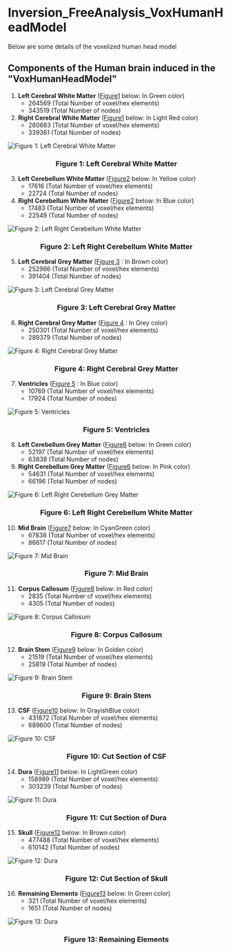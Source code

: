 # Inversion_FreeAnalysis_VoxHumanHeadModel
Below are some details of the voxelized human head model
## Components of the Human brain induced in the "VoxHumanHeadModel"

1. __Left Cerebral White Matter__ ([Figure1](#fig1) below: In Green color)
    - 264569 (Total Number of voxel/hex elements)
    - 343519 (Total Number of nodes) 
2. __Right Cerebral White Matter__ ([Figure1](#fig1) below: In Light Red color)
    - 260683 (Total Number of voxel/hex elements)
    - 339361 (Total Number of nodes) 

![Figure 1: Left Cerebral White Matter](https://github.com/CompMechPitt/Inversion_FreeAnalysis_VoxHumanHeadModel/blob/main/Images/Left_Right_Cerebral_White_Matter.PNG) <!-- fig1 -->

<h3 align="center"><strong>Figure 1: Left Cerebral White Matter</strong></h3>

3. __Left Cerebellum White Matter__ ([Figure2](#fig2) below: In Yellow color)
    - 17616 (Total Number of voxel/hex elements)
    - 22724 (Total Number of nodes) 
4. __Right Cerebellum White Matter__ ([Figure2](#fig2) below: In Blue color)
    - 17483 (Total Number of voxel/hex elements)
    - 22549 (Total Number of nodes) 

![Figure 2: Left Right Cerebellum White Matter](https://github.com/CompMechPitt/Inversion_FreeAnalysis_VoxHumanHeadModel/blob/main/Images/Left_Right_Cerebellum_White_Matter.PNG)<!-- Label: fig2 -->

<h3 align="center"><strong>Figure 2: Left Right Cerebellum White Matter</strong></h3>

5. __Left Cerebral Grey Matter__ ([Figure 3](#fig3) : In Brown color)
    - 252966 (Total Number of voxel/hex elements)
    - 391404 (Total Number of nodes)

![Figure 3: Left Cerebral Grey Matter](https://github.com/CompMechPitt/Inversion_FreeAnalysis_VoxHumanHeadModel/blob/main/Images/Left_Cerebral_Grey_Matter.PNG)<!-- Label: fig3 -->

<h3 align="center"><strong>Figure 3: Left Cerebral Grey Matter</strong></h3>

6. __Right Cerebral Grey Matter__ ([Figure 4](#fig4) : In Grey color)
    - 250301 (Total Number of voxel/hex elements)
    - 289379 (Total Number of nodes) 

![Figure 4: Right Cerebral Grey Matter](https://github.com/CompMechPitt/Inversion_FreeAnalysis_VoxHumanHeadModel/blob/main/Images/Right_Cerebral_Grey_Matter.PNG)<!-- Label: fig4 -->

<h3 align="center"><strong>Figure 4: Right Cerebral Grey Matter</strong></h3>

7. __Ventricles__ ([Figure 5](#fig5) : In Blue color)
    - 10769 (Total Number of voxel/hex elements)
    - 17924 (Total Number of nodes) 

![Figure 5: Ventricles](https://github.com/CompMechPitt/Inversion_FreeAnalysis_VoxHumanHeadModel/blob/main/Images/Ventricles.PNG)<!-- Label: fig4 -->

<h3 align="center"><strong>Figure 5: Ventricles</strong></h3>

8. __Left Cerebellum Grey Matter__ ([Figure6](#fig6) below: In Green color)
    - 52197 (Total Number of voxel/hex elements)
    - 63838 (Total Number of nodes) 
9. __Right Cerebellum Grey Matter__ ([Figure6](#fig6) below: In Pink color)
    - 54631 (Total Number of voxel/hex elements)
    - 66196 (Total Number of nodes) 

![Figure 6: Left Right Cerebellum Grey Matter](https://github.com/CompMechPitt/Inversion_FreeAnalysis_VoxHumanHeadModel/blob/main/Images/Left_Right_Cerebellum_Grey_Matter.PNG)<!-- Label: fig6 -->

<h3 align="center"><strong>Figure 6: Left Right Cerebellum White Matter</strong></h3>

10. __Mid Brain__ ([Figure7](#fig7) below: In CyanGreen color)
    - 67838 (Total Number of voxel/hex elements)
    - 86617 (Total Number of nodes) 

![Figure 7: Mid Brain](https://github.com/CompMechPitt/Inversion_FreeAnalysis_VoxHumanHeadModel/blob/main/Images/Mid_Brain.PNG)<!-- Label: fig7 -->

<h3 align="center"><strong>Figure 7: Mid Brain</strong></h3> 

11. __Corpus Callosum__ ([Figure8](#fig8) below: In Red color)
    - 2835 (Total Number of voxel/hex elements)
    - 4305 (Total Number of nodes) 

![Figure 8: Corpus Callosum](https://github.com/CompMechPitt/Inversion_FreeAnalysis_VoxHumanHeadModel/blob/main/Images/Corpus_Callosum.PNG)<!-- Label: fig8 -->

<h3 align="center"><strong>Figure 8: Corpus Callosum</strong></h3> 

12. __Brain Stem__ ([Figure9](#fig9) below: In Golden color)
    - 21519 (Total Number of voxel/hex elements)
    - 25819 (Total Number of nodes) 

![Figure 9: Brain Stem](https://github.com/CompMechPitt/Inversion_FreeAnalysis_VoxHumanHeadModel/blob/main/Images/Brain_Stem.PNG)<!-- Label: fig9 -->

<h3 align="center"><strong>Figure 9: Brain Stem</strong></h3> 

13. __CSF__ ([Figure10](#fig10) below: In GrayishBlue color)
    - 431872 (Total Number of voxel/hex elements)
    - 689600 (Total Number of nodes) 

![Figure 10: CSF](https://github.com/CompMechPitt/Inversion_FreeAnalysis_VoxHumanHeadModel/blob/main/Images/CSF.PNG)<!-- Label: fig10 -->

<h3 align="center"><strong>Figure 10: Cut Section of CSF</strong></h3> 

14. __Dura__ ([Figure11](#fig11) below: In LightGreen color)
    - 158989 (Total Number of voxel/hex elements)
    - 303239 (Total Number of nodes) 

![Figure 11: Dura](https://github.com/CompMechPitt/Inversion_FreeAnalysis_VoxHumanHeadModel/blob/main/Images/Dura.PNG)<!-- Label: fig11 -->

<h3 align="center"><strong>Figure 11: Cut Section of Dura</strong></h3> 

15. __Skull__ ([Figure12](#fig12) below: In Brown color)
    - 477488 (Total Number of voxel/hex elements)
    - 610142 (Total Number of nodes) 

![Figure 12: Dura](https://github.com/CompMechPitt/Inversion_FreeAnalysis_VoxHumanHeadModel/blob/main/Images/Skull.PNG)<!-- Label: fig12 -->

<h3 align="center"><strong>Figure 12: Cut Section of Skull</strong></h3> 

16. __Remaining Elements__ ([Figure13](#fig13) below: In Green color)
    - 321 (Total Number of voxel/hex elements)
    - 1651 (Total Number of nodes) 

![Figure 13: Dura](https://github.com/CompMechPitt/Inversion_FreeAnalysis_VoxHumanHeadModel/blob/main/Images/Remaining_Elements.PNG)<!-- Label: fig13 -->

<h3 align="center"><strong>Figure 13: Remaining Elements</strong></h3> 